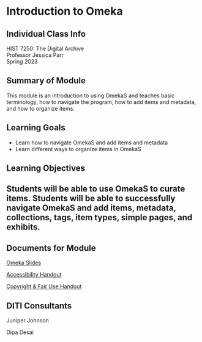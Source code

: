 <h1>Introduction to Omeka</h1>

<h2>Individual Class Info</h2>

HIST 7250: The Digital Archive <br>
Professor Jessica Parr<br>
Spring 2023<br>


<h2>Summary of Module</h2>

This module is an introduction to using OmekaS and teaches basic terminology, how to navigate the program, how to add items and metadata, and how to organize items.

<h2>Learning Goals</h2>

+ Learn how to navigate OmekaS and add items and metadata
+ Learn different ways to organize items in OmekaS

<h2>Learning Objectives<h2>
Students will be able to use OmekaS to curate items. Students will be able to successfully navigate OmekaS and add items, metadata, collections, tags, item types, simple pages, and exhibits.

<h2>Documents for Module</h2>

[Omeka Slides](https://github.com/NULabNortheastern/digitalassignmentshowcase/blob/master/digital-archiving/sp23-parr-hist7250-omeka/Parr-HIST7250-Omeka.pdf)

[Accessibility Handout](https://github.com/NULabNortheastern/digitalassignmentshowcase/blob/master/handouts/Accessibility.pdf)

[Copyright & Fair Use Handout](https://github.com/NULabNortheastern/digitalassignmentshowcase/blob/master/handouts/Copyright-Fair-Use.pdf)

<h2>DITI Consultants</h2>

Juniper Johnson

Dipa Desai





